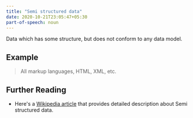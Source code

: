 ```yaml
---
title: "Semi structured data"
date: 2020-10-21T23:05:47+05:30
part-of-speech: noun
---
```


Data which has some structure, but does not conform to any data model.
## Example

> All markup languages, HTML, XML, etc.

## Further Reading
- Here's a [Wikipedia article](https://en.wikipedia.org/wiki/Semi-structured_data) that provides detailed description about Semi structured data.

